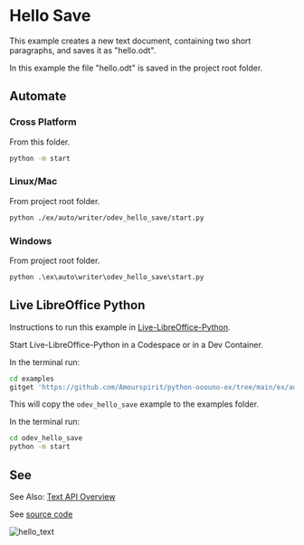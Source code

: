 # Hello Save

This example creates a new text document, containing two short paragraphs, and saves it as "hello.odt".

In this example the file "hello.odt" is saved in the project root folder.

## Automate

### Cross Platform

From this folder.

```sh
python -m start
```

### Linux/Mac

From project root folder.

```sh
python ./ex/auto/writer/odev_hello_save/start.py
```

### Windows

From project root folder.

```ps
python .\ex\auto\writer\odev_hello_save\start.py
```

## Live LibreOffice Python

Instructions to run this example in [Live-LibreOffice-Python](https://github.com/Amourspirit/live-libreoffice-python).

Start Live-LibreOffice-Python in a Codespace or in a Dev Container.

In the terminal run:

```bash
cd examples
gitget 'https://github.com/Amourspirit/python-ooouno-ex/tree/main/ex/auto/writer/odev_hello_save'
```

This will copy the `odev_hello_save` example to the examples folder.

In the terminal run:

```bash
cd odev_hello_save
python -m start
```

## See

See Also: [Text API Overview]

See [source code](./start.py)

![hello_text](https://user-images.githubusercontent.com/4193389/181994435-9e57ae64-39c1-4ca1-8135-62ba2623a5a6.gif)

[Text API Overview]: https://python-ooo-dev-tools.readthedocs.io/en/latest/odev/part2/chapter05.html
